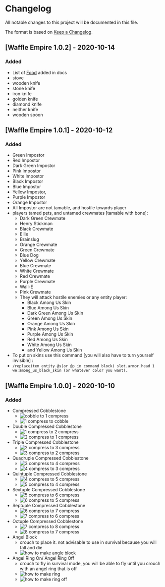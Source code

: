 
# Changelog
All notable changes to this project will be documented in this file.

The format is based on [Keep a Changelog](https://keepachangelog.com/en/1.0.0/).

## [Waffle Empire 1.0.2] - 2020-10-14
### Added
- List of [Food](food.md) added in docs
- stove
- wooden knife
- stone knife
- iron knife
- golden knife
- diamond knife
- neither knife
- wooden spoon


## [Waffle Empire 1.0.1] - 2020-10-12
### Added
- Green Impostor
- Red Impostor
- Dark Green Impostor
- Pink Impostor
- White Impostor
- Black Impostor
- Blue Impostor
- Yellow Impostor, 
- Purple Impostor
- Orange Impostor 
- All Impostor are not tamable, and hostile towards player
- players tamed pets, and untamed crewmates [tamable with bone]:
	-  Dark Green Crewmate
	- Henry Stickman
	- Black Crewmate
	- Ellie
	- Brainslug
	- Orange Crewmate
	- Green Crewmate
	- Blue Dog
	- Yellow Crewmate
	- Blue Crewmate
	- White Crewmate
	- Red Crewmate
	- Purple Crewmate
	- Wall-E
	- Pink Crewmate
	- They will attack hostile enemies or any entity player:
		- Black Among Us Skin
		- Blue Among Us Skin
		- Dark Green Among Us Skin
		- Green Among Us Skin
		- Orange Among Us Skin
		- Pink Among Us Skin
		- Purple Among Us Skin
		- Red Among Us Skin
		- White Among Us Skin
		- and Yellow Among Us Skin 
- To put on skins use this command [you will also have to turn yourself invisible] : 
- ``
/replaceitem entity @s(or @p in command block) slot.armor.head 1 we:among_us_black_skin (or whatever color you want). 
``

## [Waffle Empire 1.0.0] - 2020-10-10
### Added
- Compressed Cobblestone
    - ![cobble to 1 compress](images/recipes/cc/cc0.1.png)
    - ![1 compress to cobble](images/recipes/cc/cc1.0.png)
- Double Compressed Cobblestone
    - ![1 compress to 2 compress](images/recipes/cc/cc1.2.png)
    - ![2 compress to 1 compress](images/recipes/cc/cc2.1.png)
- Triple Compressed Cobblestone
    - ![2 compress to 3 compress](images/recipes/cc/cc2.3.png)
    - ![3 compress to 2 compress](images/recipes/cc/cc3.2.png)
- Quadruple Compressed Cobblestone
    - ![3 compress to 4 compress](images/recipes/cc/cc3.4.png)
    - ![4 compress to 3 compress](images/recipes/cc/cc4.3.png)
- Quintuple Compressed Cobblestone
    - ![4 compress to 5 compress](images/recipes/cc/cc4.5.png)
    - ![5 compress to 4 compress](images/recipes/cc/cc5.4.png)
- Sextuple Compressed Cobblestone
    - ![5 compress to 6 compress](images/recipes/cc/cc5.6.png)
    - ![6 compress to 5 compress](images/recipes/cc/cc6.5.png)
- Septuple Compressed Cobblestone
    - ![6 compress to 7 compress](images/recipes/cc/cc6.7.png)
    - ![7 compress to 6 compress](images/recipes/cc/cc7.6.png)
- Octuple Compressed Cobblestone
    - ![7 compress to 8 compress](images/recipes/cc/cc7.8.png)
    - ![8 compress to 7 compress](images/recipes/cc/cc8.7.png)
- Angel Block
	- crouch to place it. not advisable to use in survival because you will fall and die
	- ![how to make angle block](images/recipes/angel_ring/block.png)
- Angel Ring On/ Angel Ring Off
	- crouch to fly in survival mode, you will be able to fly until you crouch with an angel ring that is off
	- ![how to make ring](images/recipes/angel_ring/ring.png)
	- ![how to make ring off](images/recipes/angel_ring/ring_off.png)
